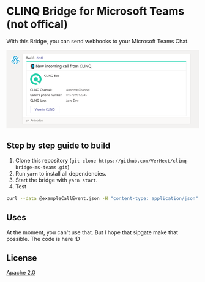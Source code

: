 # CLINQ Bridge for Microsoft Teams (not offical)

With this Bridge, you can send webhooks to your Microsoft Teams Chat.

![image from chat message in microsoft teams](/images/clinq-incomming-call.png)

## Step by step guide to build

1. Clone this repository (`git clone https://github.com/VerHext/clinq-bridge-ms-teams.git`)
2. Run `yarn` to install all dependencies.
3. Start the bridge with `yarn start`.
4. Test

```bash
curl --data @exampleCallEvent.json -H "content-type: application/json" -H 'X-Provider-Locale: de_DE' -H 'X-Provider-Url: https://outlook.office.com/webhook/7c...' http://localhost:8080/events/calls
```

## Uses

At the moment, you can't use that. But I hope that sipgate make that possible. The code is here :D

## License

[Apache 2.0](LICENSE)
